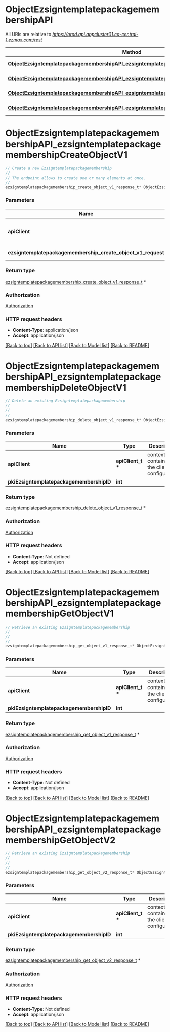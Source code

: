 # ObjectEzsigntemplatepackagemembershipAPI

All URIs are relative to *https://prod.api.appcluster01.ca-central-1.ezmax.com/rest*

Method | HTTP request | Description
------------- | ------------- | -------------
[**ObjectEzsigntemplatepackagemembershipAPI_ezsigntemplatepackagemembershipCreateObjectV1**](ObjectEzsigntemplatepackagemembershipAPI.md#ObjectEzsigntemplatepackagemembershipAPI_ezsigntemplatepackagemembershipCreateObjectV1) | **POST** /1/object/ezsigntemplatepackagemembership | Create a new Ezsigntemplatepackagemembership
[**ObjectEzsigntemplatepackagemembershipAPI_ezsigntemplatepackagemembershipDeleteObjectV1**](ObjectEzsigntemplatepackagemembershipAPI.md#ObjectEzsigntemplatepackagemembershipAPI_ezsigntemplatepackagemembershipDeleteObjectV1) | **DELETE** /1/object/ezsigntemplatepackagemembership/{pkiEzsigntemplatepackagemembershipID} | Delete an existing Ezsigntemplatepackagemembership
[**ObjectEzsigntemplatepackagemembershipAPI_ezsigntemplatepackagemembershipGetObjectV1**](ObjectEzsigntemplatepackagemembershipAPI.md#ObjectEzsigntemplatepackagemembershipAPI_ezsigntemplatepackagemembershipGetObjectV1) | **GET** /1/object/ezsigntemplatepackagemembership/{pkiEzsigntemplatepackagemembershipID} | Retrieve an existing Ezsigntemplatepackagemembership
[**ObjectEzsigntemplatepackagemembershipAPI_ezsigntemplatepackagemembershipGetObjectV2**](ObjectEzsigntemplatepackagemembershipAPI.md#ObjectEzsigntemplatepackagemembershipAPI_ezsigntemplatepackagemembershipGetObjectV2) | **GET** /2/object/ezsigntemplatepackagemembership/{pkiEzsigntemplatepackagemembershipID} | Retrieve an existing Ezsigntemplatepackagemembership


# **ObjectEzsigntemplatepackagemembershipAPI_ezsigntemplatepackagemembershipCreateObjectV1**
```c
// Create a new Ezsigntemplatepackagemembership
//
// The endpoint allows to create one or many elements at once.
//
ezsigntemplatepackagemembership_create_object_v1_response_t* ObjectEzsigntemplatepackagemembershipAPI_ezsigntemplatepackagemembershipCreateObjectV1(apiClient_t *apiClient, ezsigntemplatepackagemembership_create_object_v1_request_t * ezsigntemplatepackagemembership_create_object_v1_request);
```

### Parameters
Name | Type | Description  | Notes
------------- | ------------- | ------------- | -------------
**apiClient** | **apiClient_t \*** | context containing the client configuration |
**ezsigntemplatepackagemembership_create_object_v1_request** | **[ezsigntemplatepackagemembership_create_object_v1_request_t](ezsigntemplatepackagemembership_create_object_v1_request.md) \*** |  | 

### Return type

[ezsigntemplatepackagemembership_create_object_v1_response_t](ezsigntemplatepackagemembership_create_object_v1_response.md) *


### Authorization

[Authorization](../README.md#Authorization)

### HTTP request headers

 - **Content-Type**: application/json
 - **Accept**: application/json

[[Back to top]](#) [[Back to API list]](../README.md#documentation-for-api-endpoints) [[Back to Model list]](../README.md#documentation-for-models) [[Back to README]](../README.md)

# **ObjectEzsigntemplatepackagemembershipAPI_ezsigntemplatepackagemembershipDeleteObjectV1**
```c
// Delete an existing Ezsigntemplatepackagemembership
//
// 
//
ezsigntemplatepackagemembership_delete_object_v1_response_t* ObjectEzsigntemplatepackagemembershipAPI_ezsigntemplatepackagemembershipDeleteObjectV1(apiClient_t *apiClient, int pkiEzsigntemplatepackagemembershipID);
```

### Parameters
Name | Type | Description  | Notes
------------- | ------------- | ------------- | -------------
**apiClient** | **apiClient_t \*** | context containing the client configuration |
**pkiEzsigntemplatepackagemembershipID** | **int** |  | 

### Return type

[ezsigntemplatepackagemembership_delete_object_v1_response_t](ezsigntemplatepackagemembership_delete_object_v1_response.md) *


### Authorization

[Authorization](../README.md#Authorization)

### HTTP request headers

 - **Content-Type**: Not defined
 - **Accept**: application/json

[[Back to top]](#) [[Back to API list]](../README.md#documentation-for-api-endpoints) [[Back to Model list]](../README.md#documentation-for-models) [[Back to README]](../README.md)

# **ObjectEzsigntemplatepackagemembershipAPI_ezsigntemplatepackagemembershipGetObjectV1**
```c
// Retrieve an existing Ezsigntemplatepackagemembership
//
// 
//
ezsigntemplatepackagemembership_get_object_v1_response_t* ObjectEzsigntemplatepackagemembershipAPI_ezsigntemplatepackagemembershipGetObjectV1(apiClient_t *apiClient, int pkiEzsigntemplatepackagemembershipID);
```

### Parameters
Name | Type | Description  | Notes
------------- | ------------- | ------------- | -------------
**apiClient** | **apiClient_t \*** | context containing the client configuration |
**pkiEzsigntemplatepackagemembershipID** | **int** |  | 

### Return type

[ezsigntemplatepackagemembership_get_object_v1_response_t](ezsigntemplatepackagemembership_get_object_v1_response.md) *


### Authorization

[Authorization](../README.md#Authorization)

### HTTP request headers

 - **Content-Type**: Not defined
 - **Accept**: application/json

[[Back to top]](#) [[Back to API list]](../README.md#documentation-for-api-endpoints) [[Back to Model list]](../README.md#documentation-for-models) [[Back to README]](../README.md)

# **ObjectEzsigntemplatepackagemembershipAPI_ezsigntemplatepackagemembershipGetObjectV2**
```c
// Retrieve an existing Ezsigntemplatepackagemembership
//
// 
//
ezsigntemplatepackagemembership_get_object_v2_response_t* ObjectEzsigntemplatepackagemembershipAPI_ezsigntemplatepackagemembershipGetObjectV2(apiClient_t *apiClient, int pkiEzsigntemplatepackagemembershipID);
```

### Parameters
Name | Type | Description  | Notes
------------- | ------------- | ------------- | -------------
**apiClient** | **apiClient_t \*** | context containing the client configuration |
**pkiEzsigntemplatepackagemembershipID** | **int** |  | 

### Return type

[ezsigntemplatepackagemembership_get_object_v2_response_t](ezsigntemplatepackagemembership_get_object_v2_response.md) *


### Authorization

[Authorization](../README.md#Authorization)

### HTTP request headers

 - **Content-Type**: Not defined
 - **Accept**: application/json

[[Back to top]](#) [[Back to API list]](../README.md#documentation-for-api-endpoints) [[Back to Model list]](../README.md#documentation-for-models) [[Back to README]](../README.md)

